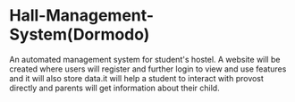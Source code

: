 # Hall-Management-System(Dormodo)
An automated management system for student's hostel. A website will be created where users will register and further login to view and use features and it will also store data.it will help a student to interact with provost directly and parents will get information about their child.
